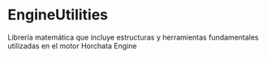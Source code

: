 # EngineUtilities
Librería matemática que incluye estructuras y herramientas fundamentales utilizadas en el motor Horchata Engine
